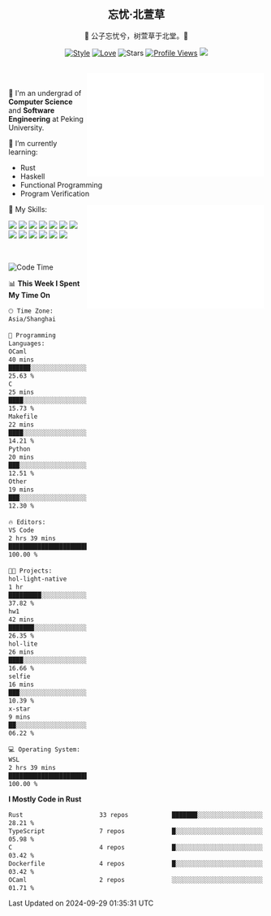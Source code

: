 <div align="center">

## 忘忧·北萱草
  
🌟 公子忘忧兮，树萱草于北堂。🌟 

[![Style](https://img.shields.io/badge/Style-%E5%BF%98%E5%BF%A7%E5%8C%97%E8%90%B1%E8%8D%89-8e48ff)](https://github.com/Wybxc)
[![Love](https://img.shields.io/badge/Love-100%25!-ff69b4)](https://monthly.wybxc.cc)
![Stars](https://img.shields.io/github/stars/Wybxc?affiliations=OWNER%2CCOLLABORATOR&label=Stars)
[![Profile Views](https://komarev.com/ghpvc/?username=Wybxc&color=green)](https://github.com/Wybxc)
![](https://hit.yhype.me/github/profile?user_id=25005856)

</div>

<br/>

<a href="https://github.com/Wybxc/Wybxc">
  <img align="right" width="350px" src="https://github.com/Wybxc/github-stats-transparent/raw/output/generated/overview.svg" alt="忘忧北萱草's GitHub stats" />
</a>

<br />

🏫 I'm an undergrad of **Computer Science** and **Software Engineering** at Peking University.

🌱 I’m currently learning: 
  - Rust
  - Haskell
  - Functional Programming
  - Program Verification

<a href="https://github.com/Wybxc/Wybxc">
  <img align="right" width="350px" src="https://github.com/Wybxc/github-stats-transparent/raw/output/generated/languages.svg" alt="忘忧北萱草's GitHub stats" />
</a>

🌟 My Skills:

![](https://img.shields.io/badge/-Python-3e74a2?style=flat-square&logo=Python&logoColor=fff)
![](https://img.shields.io/badge/-TypeScript-3178C6?style=flat-square&logo=TypeScript&logoColor=fff)
![](https://img.shields.io/badge/-Rust-9a7b63?style=flat-square&logo=Rust&logoColor=fff)
![](https://img.shields.io/badge/-C++-ae3a62?style=flat-square&logo=cplusplus&logoColor=fff)
![](https://img.shields.io/badge/-OCaml-ac5e0a?style=flat-square&logo=OCaml&logoColor=fff)
![](https://img.shields.io/badge/-React-2d98ce?style=flat-square&logo=React&logoColor=fff)
![](https://img.shields.io/badge/-FastAPI-009688?style=flat-square&logo=FastAPI&logoColor=fff)
![](https://img.shields.io/badge/-NumPy-5974c9?style=flat-square&logo=NumPy&logoColor=fff)
![](https://img.shields.io/badge/-PyTorch-d6543c?style=flat-square&logo=PyTorch&logoColor=fff)
![](https://img.shields.io/badge/-Nix-2496ED?style=flat-square&logo=NixOS&logoColor=fff)
![](https://img.shields.io/badge/-Neo4j-1c4063?style=flat-square&logo=Neo4j&logoColor=fff)
![](https://img.shields.io/badge/-Ren'Py-bb6365?style=flat-square&logo=RenPy&logoColor=fff)
![](https://img.shields.io/badge/-After%20Effects-090159?style=flat-square&logo=adobeaftereffects&logoColor=fff)

<br />

<!--START_SECTION:waka-->
![Code Time](http://img.shields.io/badge/Code%20Time-1%2C995%20hrs%2039%20mins-blue)

📊 **This Week I Spent My Time On** 

```text
🕑︎ Time Zone: Asia/Shanghai

💬 Programming Languages: 
OCaml                    40 mins             ██████░░░░░░░░░░░░░░░░░░░   25.63 % 
C                        25 mins             ████░░░░░░░░░░░░░░░░░░░░░   15.73 % 
Makefile                 22 mins             ████░░░░░░░░░░░░░░░░░░░░░   14.21 % 
Python                   20 mins             ███░░░░░░░░░░░░░░░░░░░░░░   12.51 % 
Other                    19 mins             ███░░░░░░░░░░░░░░░░░░░░░░   12.30 % 

🔥 Editors: 
VS Code                  2 hrs 39 mins       █████████████████████████   100.00 % 

🐱‍💻 Projects: 
hol-light-native         1 hr                █████████░░░░░░░░░░░░░░░░   37.82 % 
hw1                      42 mins             ███████░░░░░░░░░░░░░░░░░░   26.35 % 
hol-lite                 26 mins             ████░░░░░░░░░░░░░░░░░░░░░   16.66 % 
selfie                   16 mins             ███░░░░░░░░░░░░░░░░░░░░░░   10.39 % 
x-star                   9 mins              ██░░░░░░░░░░░░░░░░░░░░░░░   06.22 % 

💻 Operating System: 
WSL                      2 hrs 39 mins       █████████████████████████   100.00 % 
```

**I Mostly Code in Rust** 

```text
Rust                     33 repos            ███████░░░░░░░░░░░░░░░░░░   28.21 % 
TypeScript               7 repos             █░░░░░░░░░░░░░░░░░░░░░░░░   05.98 % 
C                        4 repos             █░░░░░░░░░░░░░░░░░░░░░░░░   03.42 % 
Dockerfile               4 repos             █░░░░░░░░░░░░░░░░░░░░░░░░   03.42 % 
OCaml                    2 repos             ░░░░░░░░░░░░░░░░░░░░░░░░░   01.71 % 
```




 Last Updated on 2024-09-29 01:35:31 UTC
<!--END_SECTION:waka-->
